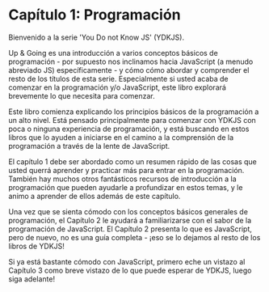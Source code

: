 # Capítulo 1: Programación

Bienvenido a la serie 'You Do not Know JS' \(YDKJS\).

Up & Going es una introducción a varios conceptos básicos de programación - por supuesto nos inclinamos hacia JavaScript \(a menudo abreviado JS\) específicamente - y cómo cómo abordar y comprender el resto de los títulos de esta serie. Especialmente si usted acaba de comenzar en la programación y/o JavaScript, este libro explorará brevemente lo que necesita para comenzar.

Este libro comienza explicando los principios básicos de la programación a un alto nivel. Está pensado principalmente para comenzar con YDKJS con poca o ninguna experiencia de programación, y está buscando en estos libros que lo ayuden a iniciarse en el camino a la comprensión de la programación a través de la lente de JavaScript.

El capítulo 1 debe ser abordado como un resumen rápido de las cosas que usted querrá aprender y practicar más para entrar en la programación. También hay muchos otros fantásticos recursos de introducción a la programación que pueden ayudarle a profundizar en estos temas, y le animo a aprender de ellos además de este capítulo.

Una vez que se sienta cómodo con los conceptos básicos generales de programación, el Capítulo 2 le ayudará a familiarizarse con el sabor de la programación de JavaScript. El Capítulo 2 presenta lo que es JavaScript, pero de nuevo, no es una guía completa - ¡eso se lo dejamos al resto de los libros de YDKJS!

Si ya está bastante cómodo con JavaScript, primero eche un vistazo al Capítulo 3 como breve vistazo de lo que puede esperar de YDKJS, luego siga adelante!

